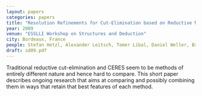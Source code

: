 ```yaml
---
layout: papers
categories: papers
title: "Resolution Refinements for Cut-Elimination based on Reductive Methods"
year: 2009
venue: "ESSLLI Workshop on Structures and Deduction"
city: Bordeaux, France
people: Stefan Hetzl, Alexander Leitsch, Tomer Libal, Daniel Weller, Bruno Woltzenlogel Paleo
draft: sd09.pdf
---
```

Traditional reductive cut-elimination and CERES seem to be
methods of entirely different nature and hence hard to compare. This short
paper describes ongoing research that aims at comparing and possibly
combining them in ways that retain that best features of each method.
